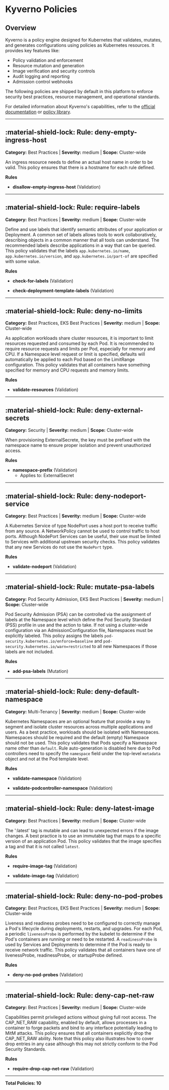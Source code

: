 # Kyverno Policies

## Overview

Kyverno is a policy engine designed for Kubernetes that validates, mutates, and generates configurations using policies as Kubernetes resources. It provides key features like:

- Policy validation and enforcement
- Resource mutation and generation
- Image verification and security controls
- Audit logging and reporting
- Admission control webhooks

The following policies are shipped by default in this platform to enforce security best practices, resource management, and operational standards.

For detailed information about Kyverno's capabilities, refer to the [official documentation](https://kyverno.io/docs/) or [policy library](https://kyverno.io/policies/).

---
## :material-shield-lock: Rule: deny-empty-ingress-host

**Category:** Best Practices | **Severity:** medium | **Scope:** Cluster-wide

An ingress resource needs to define an actual host name in order to be valid. This policy ensures that there is a hostname for each rule defined.

**Rules**

- **disallow-empty-ingress-host** (Validation)

---

## :material-shield-lock: Rule: require-labels

**Category:** Best Practices | **Severity:** medium | **Scope:** Cluster-wide

Define and use labels that identify semantic attributes of your application or Deployment. A common set of labels allows tools to work collaboratively, describing objects in a common manner that all tools can understand. The recommended labels describe applications in a way that can be queried. This policy validates that the labels `app.kubernetes.io/name`, `app.kubernetes.io/version`, and `app.kubernetes.io/part-of` are specified with some value.

**Rules**

- **check-for-labels** (Validation)

- **check-deployment-template-labels** (Validation)

---

## :material-shield-lock: Rule: deny-no-limits

**Category:** Best Practices, EKS Best Practices | **Severity:** medium | **Scope:** Cluster-wide

As application workloads share cluster resources, it is important to limit resources requested and consumed by each Pod. It is recommended to require resource requests and limits per Pod, especially for memory and CPU. If a Namespace level request or limit is specified, defaults will automatically be applied to each Pod based on the LimitRange configuration. This policy validates that all containers have something specified for memory and CPU requests and memory limits.

**Rules**

- **validate-resources** (Validation)

---

## :material-shield-lock: Rule: deny-external-secrets

**Category:** Security | **Severity:** medium | **Scope:** Cluster-wide

When provisioning ExternalSecrete, the key must be prefixed with the namespace name to ensure proper isolation and prevent unauthorized access.

**Rules**

- **namespace-prefix** (Validation)
  - Applies to: ExternalSecret

---

## :material-shield-lock: Rule: deny-nodeport-service

**Category:** Best Practices | **Severity:** medium | **Scope:** Cluster-wide

A Kubernetes Service of type NodePort uses a host port to receive traffic from any source. A NetworkPolicy cannot be used to control traffic to host ports. Although NodePort Services can be useful, their use must be limited to Services with additional upstream security checks. This policy validates that any new Services do not use the `NodePort` type.

**Rules**

- **validate-nodeport** (Validation)

---

## :material-shield-lock: Rule: mutate-psa-labels

**Category:** Pod Security Admission, EKS Best Practices | **Severity:** medium | **Scope:** Cluster-wide

Pod Security Admission (PSA) can be controlled via the assignment of labels at the Namespace level which define the Pod Security Standard (PSS) profile in use and the action to take. If not using a cluster-wide configuration via an AdmissionConfiguration file, Namespaces must be explicitly labeled. This policy assigns the labels `pod-security.kubernetes.io/enforce=baseline` and `pod-security.kubernetes.io/warn=restricted` to all new Namespaces if those labels are not included.

**Rules**

- **add-psa-labels** (Mutation)

---

## :material-shield-lock: Rule: deny-default-namespace

**Category:** Multi-Tenancy | **Severity:** medium | **Scope:** Cluster-wide

Kubernetes Namespaces are an optional feature that provide a way to segment and isolate cluster resources across multiple applications and users. As a best practice, workloads should be isolated with Namespaces. Namespaces should be required and the default (empty) Namespace should not be used. This policy validates that Pods specify a Namespace name other than `default`. Rule auto-generation is disabled here due to Pod controllers need to specify the `namespace` field under the top-level `metadata` object and not at the Pod template level.

**Rules**

- **validate-namespace** (Validation)

- **validate-podcontroller-namespace** (Validation)

---

## :material-shield-lock: Rule: deny-latest-image

**Category:** Best Practices | **Severity:** medium | **Scope:** Cluster-wide

The ':latest' tag is mutable and can lead to unexpected errors if the image changes. A best practice is to use an immutable tag that maps to a specific version of an application Pod. This policy validates that the image specifies a tag and that it is not called `latest`.

**Rules**

- **require-image-tag** (Validation)

- **validate-image-tag** (Validation)

---

## :material-shield-lock: Rule: deny-no-pod-probes

**Category:** Best Practices, EKS Best Practices | **Severity:** medium | **Scope:** Cluster-wide

Liveness and readiness probes need to be configured to correctly manage a Pod's lifecycle during deployments, restarts, and upgrades. For each Pod, a periodic `livenessProbe` is performed by the kubelet to determine if the Pod's containers are running or need to be restarted. A `readinessProbe` is used by Services and Deployments to determine if the Pod is ready to receive network traffic. This policy validates that all containers have one of livenessProbe, readinessProbe, or startupProbe defined.

**Rules**

- **deny-no-pod-probes** (Validation)

---

## :material-shield-lock: Rule: deny-cap-net-raw

**Category:** Best Practices | **Severity:** medium | **Scope:** Cluster-wide

Capabilities permit privileged actions without giving full root access. The CAP_NET_RAW capability, enabled by default, allows processes in a container to forge packets and bind to any interface potentially leading to MitM attacks. This policy ensures that all containers explicitly drop the CAP_NET_RAW ability. Note that this policy also illustrates how to cover drop entries in any case although this may not strictly conform to the Pod Security Standards.

**Rules**

- **require-drop-cap-net-raw** (Validation)

---

**Total Policies: 10**
